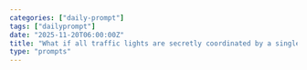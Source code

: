 ```yaml
---
categories: ["daily-prompt"]
tags: ["dailyprompt"]
date: "2025-11-20T06:00:00Z"
title: "What if all traffic lights are secretly coordinated by a single, sentient AI?"
type: "prompts"
---
```

